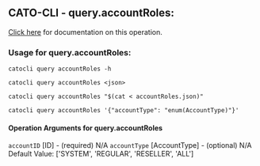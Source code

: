 
## CATO-CLI - query.accountRoles:
[Click here](https://api.catonetworks.com/documentation/#query-accountRoles) for documentation on this operation.

### Usage for query.accountRoles:

`catocli query accountRoles -h`

`catocli query accountRoles <json>`

`catocli query accountRoles "$(cat < accountRoles.json)"`

`catocli query accountRoles '{"accountType": "enum(AccountType)"}'`

#### Operation Arguments for query.accountRoles ####
`accountID` [ID] - (required) N/A 
`accountType` [AccountType] - (optional) N/A Default Value: ['SYSTEM', 'REGULAR', 'RESELLER', 'ALL']
